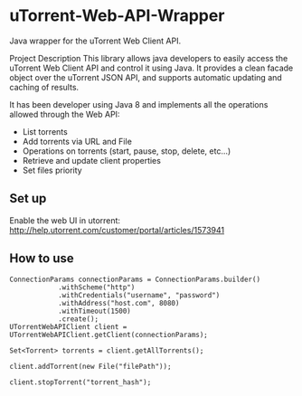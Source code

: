 # uTorrent-Web-API-Wrapper
Java wrapper for the uTorrent Web Client API.

Project Description
This library allows java developers to easily access the uTorrent Web Client API and control it using Java.
It provides a clean facade object over the uTorrent JSON API, and supports automatic updating and caching of results.

It has been developer using Java 8 and implements all the operations allowed through the Web API:

* List torrents
* Add torrents via URL and File
* Operations on torrents (start, pause, stop, delete, etc...)
* Retrieve and update client properties
* Set files priority

Set up
-------

Enable the web UI in utorrent: http://help.utorrent.com/customer/portal/articles/1573941

How to use
-------

    ConnectionParams connectionParams = ConnectionParams.builder()
                .withScheme("http")
                .withCredentials("username", "password")
                .withAddress("host.com", 8080)
                .withTimeout(1500)
                .create();
    UTorrentWebAPIClient client = UTorrentWebAPIClient.getClient(connectionParams);

    Set<Torrent> torrents = client.getAllTorrents();

    client.addTorrent(new File("filePath"));

    client.stopTorrent("torrent_hash");
